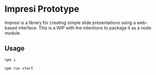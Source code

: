 # Impresi Prototype

Impresi is a library for creating simple slide presentations using a web-based interface. This is a WIP with the intentions to package it as a node module.

## Usage

````
npm i
````

````
npm run start
````